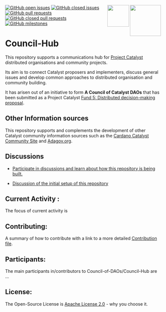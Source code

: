 <a href="https://cardano.org/"><img src="https://github.com/NFT-DAO/Governance-HOLON/blob/main/Business-Plan/14-Our-Appendix/Graphics/cardano-logo-2.png" align="right" width="100">
<a href="https://cardano.ideascale.com/a/index"><img src="https://github.com/NFT-DAO/Governance-HOLON/blob/main/Business-Plan/14-Our-Appendix/Graphics/ideascale.png" align="right" width="70">

[![GitHub open issues](https://img.shields.io/github/issues/Council-of-DAOs/Council-Hub?style=flat-square)](https://github.com/Council-of-DAOs/Council-Hub/issues)
[![GitHub closed issues](https://img.shields.io/github/issues-closed-raw/Council-of-DAOs/Council-Hub?style=flat-square)](https://github.com/Council-of-DAOs/Council-Hub/issues?q=is%3Aissue+is%3Aclosed)
[![GitHub pull requests](https://img.shields.io/github/issues-pr/Council-of-DAOs/Council-Hub)](https://github.com/Council-of-DAOs/Council-Hub/pulls)
[![GitHub closed pull requests](https://img.shields.io/github/issues-pr-closed/Council-of-DAOs/Council-Hub)](https://github.com/Council-of-DAOs/Council-Hub/pulls?q=is%3Apr+is%3Aclosed)
[![GitHub milestones](https://img.shields.io/github/milestones/open/Council-of-DAOs/Council-Hub?style=flat-square)](https://github.com/Council-of-DAOs/Council-Hub/milestones)


# Council-Hub
 
This repository supports a communications hub for [Project Catalyst](https://cardano.ideascale.com/) distributed organisations and community projects. 
 
Its aim is to connect Catalyst proposers and implementers, discuss general issues and develop common approaches to distributed organisation and community building.
 
It has arisen out of an initiative to form **A Council of Catalyst DAOs**  that has been submitted as a Project Catalyst [Fund 5: Distributed decision-making proposal](https://cardano.ideascale.com/a/dtd/A-Council-of-Catalyst-DAOs/352206-48088).
 
## Other Information sources
 
This repository supports and complements the development of other Catalyst community information sources such as the [Cardano Catalyst Community Site](https://cardanocataly.st/) and [Adagov.org](https://www.adagov.org/en/catalyst).

 
## Discussions

- [Participate in discussions and learn about how this repository is being built.](https://github.com/Council-of-DAOs/Council-Hub/discussions)

- [Discussion of the initial setup of this repository](https://github.com/Council-of-DAOs/Council-Hub/discussions/6)

## Current Activity :
The focus of current activity is 

## Contributing: 
A summary of how to contribute with a link to a more detailed [Contribution file](CONTRIBUTE.md).

## Participants: 
The main participants in/contributors to Council-of-DAOs/Council-Hub are ...

## License: 

  The Open-Source License is [Apache License 2.0](LICENSE) - why you choose it.


